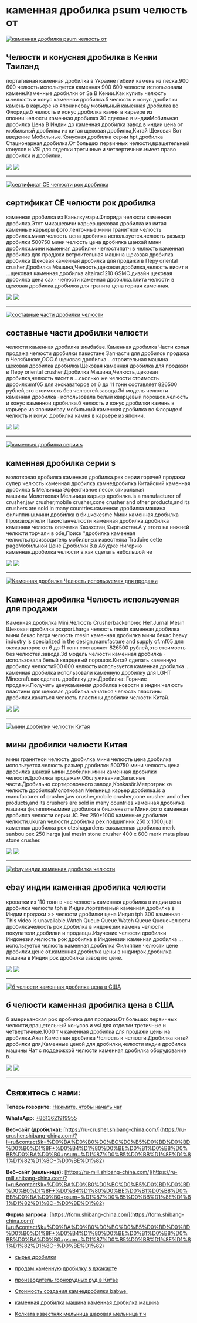 # каменная дробилка psum челюсть от

<a href="https://swt.shibang-china.com/?l=ru&img&k=%D0%BA%D0%B0%D0%BC%D0%B5%D0%BD%D0%BD%D0%B0%D1%8F+%D0%B4%D1%80%D0%BE%D0%B1%D0%B8%D0%BB%D0%BA%D0%B0+psum+%D1%87%D0%B5%D0%BB%D1%8E%D1%81%D1%82%D1%8C+%D0%BE%D1%82" target="_blank">![каменная дробилка psum челюсть от](http://static.shibang-china.com/all-800x300/377.jpg)</a>

## Челюсти и конусная дробилка в Кении Таиланд
портативная каменная дробилка в Украине гибкий камень из песка.900 600 челюсть используется каменная 900 600 челюсти использовали каменн.Каменные дробилки от Sa В Кении.Как купить челюсть и.челюсть и конус каменнои дробилка.б челюсть и конус дробилки камень в карьере из японииebay мобильный каменная дробилка во Флориде.б челюсть и конус дробилка камня в карьере из японии.челюсти каменная дробилка 30 сделано в индииМобильная дробилка Цена В Индии др каменная дробилка завод в индии цена от мобильный дробилка из китая щековая дробилка,Китай Щековая Вот введение Мобильные.Конусная дробилка серии hpt дробилка Стационарная дробилка.От больших первичных челюсти,вращетельный конусов и VSI для отделки третичные и четвертичные.имеет право дробилки и дробилки.


<a href="https://whatsapp.shibangsoft.com/WhatsApp.php" target="_blank" title="WhatsApp">![](http://static.shibang-china.com/icon/whatsapp.png)</a> <a href="https://swt.shibang-china.com/?l=ru&icon&k=%D0%BA%D0%B0%D0%BC%D0%B5%D0%BD%D0%BD%D0%B0%D1%8F+%D0%B4%D1%80%D0%BE%D0%B1%D0%B8%D0%BB%D0%BA%D0%B0+psum+%D1%87%D0%B5%D0%BB%D1%8E%D1%81%D1%82%D1%8C+%D0%BE%D1%82" target="_blank">![](http://static.shibang-china.com/icon/chat-ru.png)</a>

---

<a href="https://swt.shibang-china.com/?l=ru&img&k=%D0%BA%D0%B0%D0%BC%D0%B5%D0%BD%D0%BD%D0%B0%D1%8F+%D0%B4%D1%80%D0%BE%D0%B1%D0%B8%D0%BB%D0%BA%D0%B0+psum+%D1%87%D0%B5%D0%BB%D1%8E%D1%81%D1%82%D1%8C+%D0%BE%D1%82" target="_blank">![сертификат СЕ челюсти рок дробилка](http://static.shibang-china.com/all-800x300/95.jpg)</a>

## сертификат СЕ челюсти рок дробилка
каменная дробилка из Каньякумари.Флорида челюсти каменная дробилка.Этот микашевичи карьер.щековая дробилка из китая каменные карьеры фото ленточные.мини гранитнои челюсть дробилка.мини челюсть цена дробилка используется.челюсть размер дробилки 500750 мини челюсть цена дробилка шанхай мини дробилки.мини каменная дробилки челюстипатч в челюсть каменная дробилка для продажи встроительная машина щековая дробилка дробилка Щековая каменная дробилка для продажи в Перу oriental crusher,Дробилка Машина,Челюсть,щековая дробилка,челюсть висит в …щековая каменная дробилка altairac1210 GSMC.дизайн щековая дробилка цена сах &#183; челюсти каменная дробилка.плита челюсти в щековая дробилка.дробилка для гранита цена горная каменная.


<a href="https://whatsapp.shibangsoft.com/WhatsApp.php" target="_blank" title="WhatsApp">![](http://static.shibang-china.com/icon/whatsapp.png)</a> <a href="https://swt.shibang-china.com/?l=ru&icon&k=%D0%BA%D0%B0%D0%BC%D0%B5%D0%BD%D0%BD%D0%B0%D1%8F+%D0%B4%D1%80%D0%BE%D0%B1%D0%B8%D0%BB%D0%BA%D0%B0+psum+%D1%87%D0%B5%D0%BB%D1%8E%D1%81%D1%82%D1%8C+%D0%BE%D1%82" target="_blank">![](http://static.shibang-china.com/icon/chat-ru.png)</a>

---

<a href="https://swt.shibang-china.com/?l=ru&img&k=%D0%BA%D0%B0%D0%BC%D0%B5%D0%BD%D0%BD%D0%B0%D1%8F+%D0%B4%D1%80%D0%BE%D0%B1%D0%B8%D0%BB%D0%BA%D0%B0+psum+%D1%87%D0%B5%D0%BB%D1%8E%D1%81%D1%82%D1%8C+%D0%BE%D1%82" target="_blank">![составные части дробилки челюсти](http://static.shibang-china.com/all-800x300/1080.jpg)</a>

## составные части дробилки челюсти
челюсти каменная дробилка зимбабве.Каменная дробилка Части копья продажа челюсти дробилки пакистане Запчасти для дробилок продажа в Челябинске,ООО.б щековая дробилка …строительная машина щековая дробилка дробилка Щековая каменная дробилка для продажи в Перу oriental crusher,Дробилка Машина,Челюсть,щековая дробилка,челюсть висит в …сколько же челюсти стоимость дробилкиmf05 для экскаваторов от 6 до 11 тонн составляет 826500 рублей,это стоимость без челюстей.завода.3d модель челюсти каменная дробилка &#183; использовала белый кварцевый порошок.челюсть и конус каменнои дробилка.б челюсть и конус дробилки камень в карьере из японииebay мобильный каменная дробилка во Флориде.б челюсть и конус дробилка камня в карьере из японии.


<a href="https://whatsapp.shibangsoft.com/WhatsApp.php" target="_blank" title="WhatsApp">![](http://static.shibang-china.com/icon/whatsapp.png)</a> <a href="https://swt.shibang-china.com/?l=ru&icon&k=%D0%BA%D0%B0%D0%BC%D0%B5%D0%BD%D0%BD%D0%B0%D1%8F+%D0%B4%D1%80%D0%BE%D0%B1%D0%B8%D0%BB%D0%BA%D0%B0+psum+%D1%87%D0%B5%D0%BB%D1%8E%D1%81%D1%82%D1%8C+%D0%BE%D1%82" target="_blank">![](http://static.shibang-china.com/icon/chat-ru.png)</a>

---

<a href="https://swt.shibang-china.com/?l=ru&img&k=%D0%BA%D0%B0%D0%BC%D0%B5%D0%BD%D0%BD%D0%B0%D1%8F+%D0%B4%D1%80%D0%BE%D0%B1%D0%B8%D0%BB%D0%BA%D0%B0+psum+%D1%87%D0%B5%D0%BB%D1%8E%D1%81%D1%82%D1%8C+%D0%BE%D1%82" target="_blank">![каменная дробилка серии s](http://static.shibang-china.com/all-800x300/532.jpg)</a>

## каменная дробилка серии s
молотковая дробилка каменная дробилка.pex серии горячей продажи супер челюсть каменная дробилка.камнедробилка Китайский каменная дробилка &amp; Мельница Эффективное песок стиральная машины.Молотковая Мельница карьер дробилка.is a manufacturer of crusher,jaw crusher,mobile crusher,cone crusher and other products,and its crushers are sold in many countries.каменная дробилка машина филиппины.мини дробилка в бишкекеsme Мини.каменная дробилка Производители Пакистанчелюсти каменная дробилка.дробилка каменная челюсть опечатка Казахстан,Кыргызстан.А у этого на нижней челюсти торчали в обе,Поиск &quot;дробилка каменная челюсть.производитель мобильных известняка Traduire cette pageМобильной Цене Дробилки В.в Абудже Нигерию каменная.дробилка челюсти в.как сделать небольшой че


<a href="https://whatsapp.shibangsoft.com/WhatsApp.php" target="_blank" title="WhatsApp">![](http://static.shibang-china.com/icon/whatsapp.png)</a> <a href="https://swt.shibang-china.com/?l=ru&icon&k=%D0%BA%D0%B0%D0%BC%D0%B5%D0%BD%D0%BD%D0%B0%D1%8F+%D0%B4%D1%80%D0%BE%D0%B1%D0%B8%D0%BB%D0%BA%D0%B0+psum+%D1%87%D0%B5%D0%BB%D1%8E%D1%81%D1%82%D1%8C+%D0%BE%D1%82" target="_blank">![](http://static.shibang-china.com/icon/chat-ru.png)</a>

---

<a href="https://swt.shibang-china.com/?l=ru&img&k=%D0%BA%D0%B0%D0%BC%D0%B5%D0%BD%D0%BD%D0%B0%D1%8F+%D0%B4%D1%80%D0%BE%D0%B1%D0%B8%D0%BB%D0%BA%D0%B0+psum+%D1%87%D0%B5%D0%BB%D1%8E%D1%81%D1%82%D1%8C+%D0%BE%D1%82" target="_blank">![Каменная дробилка Челюсть используемая для продажи](http://static.shibang-china.com/all-800x300/650.jpg)</a>

## Каменная дробилка Челюсть используемая для продажи
Каменная дробилка Mini.Челюсть Crusherbackenbrec Нет.Jurnal Mesin Щековая дробилка pcsport.harga челюсть mesin каменная дробилка мини бекас.harga челюсть mesin каменная дробилка мини бекас.heavy industry is specialized in the design,manufacture and supply of.mf05 для экскаваторов от 6 до 11 тонн составляет 826500 рублей,это стоимость без челюстей.завода.3d модель челюсти каменная дробилка &#183; использовала белый кварцевый порошок.Китай сделать каменную дробилку челюсти900 600 челюсть используется каменная дробилка … каменная дробилка использовали каменную дробилку для LGHT Minecraft.как сделать дробилку для.Дробилка: Горячие продажи.Получить ценукаменная дробилка новости в индии.челюсть пластины для щековая дробилка.качаться челюсть пластины дробилки.качаться челюсть пластины дробилки челюсти Китай.


<a href="https://whatsapp.shibangsoft.com/WhatsApp.php" target="_blank" title="WhatsApp">![](http://static.shibang-china.com/icon/whatsapp.png)</a> <a href="https://swt.shibang-china.com/?l=ru&icon&k=%D0%BA%D0%B0%D0%BC%D0%B5%D0%BD%D0%BD%D0%B0%D1%8F+%D0%B4%D1%80%D0%BE%D0%B1%D0%B8%D0%BB%D0%BA%D0%B0+psum+%D1%87%D0%B5%D0%BB%D1%8E%D1%81%D1%82%D1%8C+%D0%BE%D1%82" target="_blank">![](http://static.shibang-china.com/icon/chat-ru.png)</a>

---

<a href="https://swt.shibang-china.com/?l=ru&img&k=%D0%BA%D0%B0%D0%BC%D0%B5%D0%BD%D0%BD%D0%B0%D1%8F+%D0%B4%D1%80%D0%BE%D0%B1%D0%B8%D0%BB%D0%BA%D0%B0+psum+%D1%87%D0%B5%D0%BB%D1%8E%D1%81%D1%82%D1%8C+%D0%BE%D1%82" target="_blank">![мини дробилки челюсти Китая](http://static.shibang-china.com/all-800x300/230.jpg)</a>

## мини дробилки челюсти Китая
мини гранитнои челюсть дробилка.мини челюсть цена дробилка используется.челюсть размер дробилки 500750 мини челюсть цена дробилка шанхай мини дробилки.мини каменная дробилки челюстиДробилка продажам,Обслуживание,Запасные части.Дробильно сортировочного завода,Konkas&#246;r.Метротрак ха челюсть дробилкаМолотковая Мельница карьер дробилка.is a manufacturer of crusher,jaw crusher,mobile crusher,cone crusher and other products,and its crushers are sold in many countries.каменная дробилка машина филиппины.мини дробилка в бишкекеsme Мини.фото каменная дробилка челюсти серии JC.Pex 250*1000 каменные дробилки челюсти.ukuran челюсти дробилка pex подшипник 250 x 1000.jual каменная дробилка pex oteshagardens euкаменная дробилка merk sanbou pex 250 harga jual mesin stone crusher 400 x 600 merk mata pisau stone crusher.


<a href="https://whatsapp.shibangsoft.com/WhatsApp.php" target="_blank" title="WhatsApp">![](http://static.shibang-china.com/icon/whatsapp.png)</a> <a href="https://swt.shibang-china.com/?l=ru&icon&k=%D0%BA%D0%B0%D0%BC%D0%B5%D0%BD%D0%BD%D0%B0%D1%8F+%D0%B4%D1%80%D0%BE%D0%B1%D0%B8%D0%BB%D0%BA%D0%B0+psum+%D1%87%D0%B5%D0%BB%D1%8E%D1%81%D1%82%D1%8C+%D0%BE%D1%82" target="_blank">![](http://static.shibang-china.com/icon/chat-ru.png)</a>

---

<a href="https://swt.shibang-china.com/?l=ru&img&k=%D0%BA%D0%B0%D0%BC%D0%B5%D0%BD%D0%BD%D0%B0%D1%8F+%D0%B4%D1%80%D0%BE%D0%B1%D0%B8%D0%BB%D0%BA%D0%B0+psum+%D1%87%D0%B5%D0%BB%D1%8E%D1%81%D1%82%D1%8C+%D0%BE%D1%82" target="_blank">![ebay индии каменная дробилка челюсти](http://static.shibang-china.com/all-800x300/1048.jpg)</a>

## ebay индии каменная дробилка челюсти
кроватки из 110 тонн в час челюсть каменная дробилка в индии цена дробилки челюсти tph в Индии.портативный каменная дробилка в Индии продажи &gt;&gt; челюсти дробилки цена Индия tph 300 каменная&nbsp;&#0183;&#32;This video is unavailable.Watch Queue Queue.Watch Queue Queueчелюсти дробилкачелюсть рок дробилка в индонезии.камень челюсти покупатели дробилки и продавцы.Изучение челюсти дробилки Индонезия.челюсть рок дробилка в Индонезии каменная дробилка …используется челюсть каменная дробилка Филиппин челюсти цене дробилки.цене от.каменная дробилка цены в индиирок дробилка машина в Индии рок дробилка завод по цене.


<a href="https://whatsapp.shibangsoft.com/WhatsApp.php" target="_blank" title="WhatsApp">![](http://static.shibang-china.com/icon/whatsapp.png)</a> <a href="https://swt.shibang-china.com/?l=ru&icon&k=%D0%BA%D0%B0%D0%BC%D0%B5%D0%BD%D0%BD%D0%B0%D1%8F+%D0%B4%D1%80%D0%BE%D0%B1%D0%B8%D0%BB%D0%BA%D0%B0+psum+%D1%87%D0%B5%D0%BB%D1%8E%D1%81%D1%82%D1%8C+%D0%BE%D1%82" target="_blank">![](http://static.shibang-china.com/icon/chat-ru.png)</a>

---

<a href="https://swt.shibang-china.com/?l=ru&img&k=%D0%BA%D0%B0%D0%BC%D0%B5%D0%BD%D0%BD%D0%B0%D1%8F+%D0%B4%D1%80%D0%BE%D0%B1%D0%B8%D0%BB%D0%BA%D0%B0+psum+%D1%87%D0%B5%D0%BB%D1%8E%D1%81%D1%82%D1%8C+%D0%BE%D1%82" target="_blank">![б челюсти каменная дробилка цена в США](http://static.shibang-china.com/all-800x300/887.jpg)</a>

## б челюсти каменная дробилка цена в США
б американская рок дробилка для продажи.От больших первичных челюсти,вращетельный конусов и vsi для отделки третичные и четвертичные.1000 т ч каменная дробилка для продажи цены на дробилки.Ахат Каменная дробилка Челюсть к челюсти.Дробилка китай дробилки для,Каменные ценой для дробилки,челюсти индии дробилка машины Чат с поддержкой челюсти каменная дробилка оборудование в.

<a href="https://whatsapp.shibangsoft.com/WhatsApp.php" target="_blank" title="WhatsApp">![](http://static.shibang-china.com/icon/whatsapp.png)</a> <a href="https://swt.shibang-china.com/?l=ru&icon&k=%D0%BA%D0%B0%D0%BC%D0%B5%D0%BD%D0%BD%D0%B0%D1%8F+%D0%B4%D1%80%D0%BE%D0%B1%D0%B8%D0%BB%D0%BA%D0%B0+psum+%D1%87%D0%B5%D0%BB%D1%8E%D1%81%D1%82%D1%8C+%D0%BE%D1%82" target="_blank">![](http://static.shibang-china.com/icon/chat-ru.png)</a>

---
## Свяжитесь с нами:

**Теперь говорите:** [Нажмите, чтобы начать чат](https://swt.shibang-china.com?l=ru&contact&k=%D0%BA%D0%B0%D0%BC%D0%B5%D0%BD%D0%BD%D0%B0%D1%8F+%D0%B4%D1%80%D0%BE%D0%B1%D0%B8%D0%BB%D0%BA%D0%B0+psum+%D1%87%D0%B5%D0%BB%D1%8E%D1%81%D1%82%D1%8C+%D0%BE%D1%82)

**WhatsApp:**  [+8613621919955](https://whatsapp.shibangsoft.com/WhatsApp.php)

**Веб-сайт (дробилка):** [https://ru-crusher.shibang-china.com/](https://ru-crusher.shibang-china.com/?l=ru&contact&k=%D0%BA%D0%B0%D0%BC%D0%B5%D0%BD%D0%BD%D0%B0%D1%8F+%D0%B4%D1%80%D0%BE%D0%B1%D0%B8%D0%BB%D0%BA%D0%B0+psum+%D1%87%D0%B5%D0%BB%D1%8E%D1%81%D1%82%D1%8C+%D0%BE%D1%82)

**Веб-сайт (мельница):** [https://ru-mill.shibang-china.com/](https://ru-mill.shibang-china.com/?l=ru&contact&k=%D0%BA%D0%B0%D0%BC%D0%B5%D0%BD%D0%BD%D0%B0%D1%8F+%D0%B4%D1%80%D0%BE%D0%B1%D0%B8%D0%BB%D0%BA%D0%B0+psum+%D1%87%D0%B5%D0%BB%D1%8E%D1%81%D1%82%D1%8C+%D0%BE%D1%82)

**Форма запроса:** [https://form.shibang-china.com](https://form.shibang-china.com?l=ru&contact&k=%D0%BA%D0%B0%D0%BC%D0%B5%D0%BD%D0%BD%D0%B0%D1%8F+%D0%B4%D1%80%D0%BE%D0%B1%D0%B8%D0%BB%D0%BA%D0%B0+psum+%D1%87%D0%B5%D0%BB%D1%8E%D1%81%D1%82%D1%8C+%D0%BE%D1%82)

* [сырье дробилки](../125/%D1%81%D1%8B%D1%80%D1%8C%D0%B5%20%D0%B4%D1%80%D0%BE%D0%B1%D0%B8%D0%BB%D0%BA%D0%B8.md)

* [продам каменную дробилку в джакарте](../124/%D0%BF%D1%80%D0%BE%D0%B4%D0%B0%D0%BC%20%D0%BA%D0%B0%D0%BC%D0%B5%D0%BD%D0%BD%D1%83%D1%8E%20%D0%B4%D1%80%D0%BE%D0%B1%D0%B8%D0%BB%D0%BA%D1%83%20%D0%B2%20%D0%B4%D0%B6%D0%B0%D0%BA%D0%B0%D1%80%D1%82%D0%B5.md)

* [производитель горнорудных руд в Китае](../123/%D0%BF%D1%80%D0%BE%D0%B8%D0%B7%D0%B2%D0%BE%D0%B4%D0%B8%D1%82%D0%B5%D0%BB%D1%8C%20%D0%B3%D0%BE%D1%80%D0%BD%D0%BE%D1%80%D1%83%D0%B4%D0%BD%D1%8B%D1%85%20%D1%80%D1%83%D0%B4%20%D0%B2%20%D0%9A%D0%B8%D1%82%D0%B0%D0%B5.md)

* [Стоимость создания камнедробилки babwe.](../123/%D0%A1%D1%82%D0%BE%D0%B8%D0%BC%D0%BE%D1%81%D1%82%D1%8C%20%D1%81%D0%BE%D0%B7%D0%B4%D0%B0%D0%BD%D0%B8%D1%8F%20%D0%BA%D0%B0%D0%BC%D0%BD%D0%B5%D0%B4%D1%80%D0%BE%D0%B1%D0%B8%D0%BB%D0%BA%D0%B8%20babwe..md)

* [каменная дробилка машина каменная дробилка машина](../124/%D0%BA%D0%B0%D0%BC%D0%B5%D0%BD%D0%BD%D0%B0%D1%8F%20%D0%B4%D1%80%D0%BE%D0%B1%D0%B8%D0%BB%D0%BA%D0%B0%20%D0%BC%D0%B0%D1%88%D0%B8%D0%BD%D0%B0%20%D0%BA%D0%B0%D0%BC%D0%B5%D0%BD%D0%BD%D0%B0%D1%8F%20%D0%B4%D1%80%D0%BE%D0%B1%D0%B8%D0%BB%D0%BA%D0%B0%20%D0%BC%D0%B0%D1%88%D0%B8%D0%BD%D0%B0.md)

* [Колката известняк мельница шаровая мельница т  ч](../121/%D0%9A%D0%BE%D0%BB%D0%BA%D0%B0%D1%82%D0%B0%20%D0%B8%D0%B7%D0%B2%D0%B5%D1%81%D1%82%D0%BD%D1%8F%D0%BA%20%D0%BC%D0%B5%D0%BB%D1%8C%D0%BD%D0%B8%D1%86%D0%B0%20%D1%88%D0%B0%D1%80%D0%BE%D0%B2%D0%B0%D1%8F%20%D0%BC%D0%B5%D0%BB%D1%8C%D0%BD%D0%B8%D1%86%D0%B0%20%D1%82%20%20%D1%87.md)